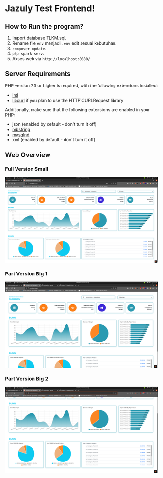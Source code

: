 # Jazuly Test Frontend!

## How to Run the program?
1. Import database TLKM.sql.
2. Rename file `env` menjadi `.env` edit sesuai kebutuhan.
3. `composer update`.
4. `php spark serv`.
5. Akses web via `http://localhost:8080/`

## Server Requirements

PHP version 7.3 or higher is required, with the following extensions installed:

- [intl](http://php.net/manual/en/intl.requirements.php)
- [libcurl](http://php.net/manual/en/curl.requirements.php) if you plan to use the HTTP\CURLRequest library

Additionally, make sure that the following extensions are enabled in your PHP:

- json (enabled by default - don't turn it off)
- [mbstring](http://php.net/manual/en/mbstring.installation.php)
- [mysqlnd](http://php.net/manual/en/mysqlnd.install.php)
- xml (enabled by default - don't turn it off)

## Web Overview
### Full Version Small
![Full Version Small](https://github.com/jazuly/tlkm_Jazuly/blob/main/public/Screenshot%20from%202021-04-07%2019-01-12.png)

### Part Version Big 1
![Part Version Big 1](https://github.com/jazuly/tlkm_Jazuly/blob/main/public/Screenshot%20from%202021-04-07%2019-11-20.png)

### Part Version Big 2
![Part Version Big 2](https://github.com/jazuly/tlkm_Jazuly/blob/main/public/Screenshot%20from%202021-04-07%2019-11-25.png)
